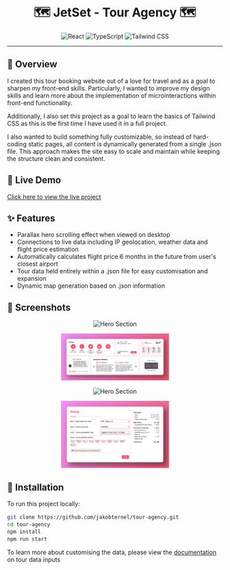 <h1 align="center">🗺️ JetSet - Tour Agency 🗺️</h1>

<p align="center">
  <img src="https://img.shields.io/badge/React-61dbfb" alt="React"/>
  <img src="https://img.shields.io/badge/TypeScript-3178C6" alt="TypeScript"/>
  <img src="https://img.shields.io/badge/Tailwind_CSS-38BDF8" alt="Tailwind CSS"/>
</p>

---

## 📌 Overview
I created this tour booking website out of a love for travel and as a goal to sharpen my front-end skills. Particularly, I wanted to improve my design skills and learn more about the implementation of microinteractions within front-end functionality. 

Additionally, I also set this project as a goal to learn the basics of Tailwind CSS as this is the first time I have used it in a full project.

I also wanted to build something fully customizable, so instead of hard-coding static pages, all content is dynamically generated from a single .json file. This approach makes the site easy to scale and maintain while keeping the structure clean and consistent.

## 🚀 Live Demo
[Click here to view the live project](jakobternel.github.io/tour-agency/)

## ✨ Features
- Parallax hero scrolling effect when viewed on desktop
- Connections to live data including IP geolocation, weather data and flight price estimation
- Automatically calculates flight price 6 months in the future from user's closest airport
- Tour data held entirely within a .json file for easy customisation and expansion
- Dynamic map generation based on .json information

## 📸 Screenshots

<p align="center">
  <img src="./screenshots/hero.png" alt="Hero Section" width="50%"/>
</p>
<p align="center">
  <img src="./screenshots/bento.png" alt="Hero Section" width="50%"/>
</p>
<p align="center">
  <img src="./screenshots/itinerary.png" alt="Hero Section" width="50%"/>
</p>
<p align="center">
  <img src="./screenshots/booking.png" alt="Hero Section" width="50%"/>
</p>

## 📂 Installation
To run this project locally:

```bash
git clone https://github.com/jakobternel/tour-agency.git
cd tour-agency
npm install
npm run start
```

To learn more about customising the data, please view the [documentation](jakobternel.github.io/tour-agency/) on tour data inputs